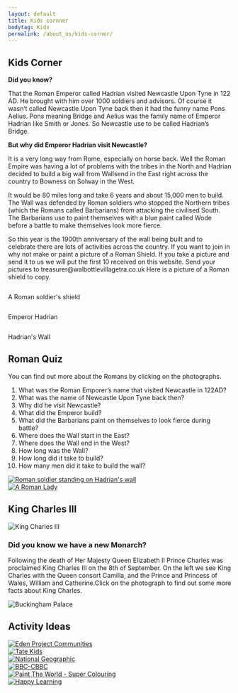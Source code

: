 ```yaml
---
layout: default
title: Kids cornner
bodytag: Kids
permalink: /about_us/kids-corner/
---
```


<div class="container-fluid groups">
	<div class="row">
		<div class="col-lg-1 col-md-1 col-sm-1 col-xs-0"></div>
		<div class="mainPanel col-lg-10 col-md-10 col-sm-10 col-xs-12">
			<div class="col-lg-12 col-md-12 col-sm-12 col-xs-12">
			  <h2>Kids Corner</h2>
			</div>
			<div class="col-lg-6 col-md-6 col-sm-12 col-xs-12">
			  <p><strong>Did you know?</strong></p>
			  <p>That the Roman Emperor called Hadrian visited Newcastle Upon Tyne in 122 AD.  He brought with him over 1000 soldiers and advisors. Of course it wasn’t called Newcastle Upon Tyne back then it had the funny name Pons Aelius. Pons meaning Bridge and Aelius was the family name of Emperor Hadrian like Smith or Jones. So Newcastle use to be called Hadrian’s Bridge.</p>
				<p><strong>But why did Emperor Hadrian visit Newcastle?</strong></p>
				<p>It is a very long way from Rome, especially on horse back.  Well the Roman Empire was having a lot of problems with the tribes in the North and Hadrian decided to build a big wall from Wallsend in the East right across the country to Bowness on Solway in the West.</p>
				<p>It would be 80 miles long and take 6 years and about 15,000 men to build.  The Wall was defended by Roman soldiers who stopped the Northern tribes (which the Romans called Barbarians) from attacking the civilised South. The Barbarians use to paint themselves with a blue paint called Wode before a battle to make themselves look more fierce.</p>
			  <p>So this year is the 1900th anniversary of the wall being built and to celebrate there are lots of activities across the country.   If you want to join in why not make or paint a picture of a Roman Shield.  If you take a picture and send it to us we will put the first 10 received on this website. Send your pictures to treasurer@walbottlevillagetra.co.uk  Here is a picture of a Roman shield to copy. </p>
		    <img src="/assets/images/roman-shield.jpg" class="img-responsive" alt=""/>
			<p>A Roman soldier's shield</p>
			</div>
		<div class="col-lg-6 col-md-6 col-sm-12 col-xs-12">
		    <img src="/assets/images/hadrian.jpg" class="img-responsive" alt=""/>
			<p>Emperor Hadrian</p>
		    <img src="/assets/images/hadrians-wall.jpg" class="img-responsive" alt=""/>
			<p>Hadrian's Wall</p>
		</div>
			<div class="col-lg-12 col-md-12 col-sm-12 col-xs-12">
			  <h2>Roman Quiz</h2>
			</div>
			<div class="col-lg-6 col-md-6 col-sm-12 col-xs-12">
				<p>You can find out more about the Romans by clicking on the photographs. </p>
				<ol>
				<li>What was the Roman Emporer’s name that visited Newcastle in 122AD?</li>
				<li>What was the name of Newcastle Upon Tyne back then?</li>
				<li>Why did he visit Newcastle?</li>
				<li>What did the Emperor build?</li>
				<li>What did the Barbarians paint on themselves to look fierce during battle?</li>
				<li>Where does the Wall start in the East?</li>
				<li>Where does the Wall end in the West?</li>
				<li>How long was the Wall?</li>
				<li>How long did it take to build?</li>
				<li>How many men did it take to build the wall?</li>
				</ol>
			</div>
			<div class="col-lg-3 col-md-3 col-sm-6 col-xs-6">
			  <a href="http://www.primaryhomeworkhelp.co.uk/Romans.html" target="_blank"><img src="/assets/images/Roman-soldier-on-wall1.jpg" class="img-responsive" alt="Roman soldier standing on Hadrian's wall"></a>
			</div>
		  <div class="col-lg-3 col-md-3 col-sm-6 col-xs-6">
			  <a href="http://www.primaryhomeworkhelp.co.uk/Romans.html" target="_blank"><img src="/assets/images/Roman-lady.jpg" class="img-responsive" alt="A Roman Lady"></a>
			</div>
			<div class="col-lg-12 col-md-12 col-sm-12 col-xs-12">
			  <h2>King Charles III</h2>
			</div>
			<div class="col-lg-12 col-md-12 col-sm-12 col-xs-12">
		    <img src="/assets/images/king-charles.jpg" class="img-responsive" alt="King Charles III"/> </div>
			<div class="col-lg-12 col-md-12 col-sm-12 col-xs-12">
		    <h3>Did you know we have a new Monarch?</h3>
				<p>Following the death of Her Majesty Queen Elizabeth II Prince Charles was proclaimed King Charles III on the 8th of September. On the left we see King Charles with the Queen consort Camilla, and the Prince and Princess of Wales, William and Catherine.Click on the photograph to find out some more facts about King Charles.</p>
			</div>
			<div class="col-lg-12 col-md-12 col-sm-12 col-xs-12">
		    <img src="/assets/images/buckinghamPalace.jpg" class="img-responsive" alt="Buckingham Palace"/>
			</div>			
			<div class="col-lg-12 col-md-12 col-sm-12 col-xs-12">
			  <h2>Activity Ideas</h2>
			</div>
			<div class="col-lg-4 col-md-4 col-sm-6 col-xs-6">
		    <a href="https://www.edenprojectcommunities.com/stuff-you-can-do" target="_blank" title="visit Eden Project Communities in a new tab"><img src="/assets/images/kids-eden.jpg" class="img-responsive" alt="Eden Project Communities"/></a></div>
			<div class="col-lg-4 col-md-4 col-sm-6 col-xs-6">
		    <a href="https://www.tate.org.uk/kids" target="_blank" title="visit Tate Kids in a new tab"><img src="/assets/images/kids-tate-kids.jpg" class="img-responsive" alt="Tate Kids"/></a></div>
			<div class="col-lg-4 col-md-4 col-sm-6 col-xs-6">
		    <a href="https://www.natgeokids.com/uk/" target="_blank" title="visit National Geographic Kids in a new tab"><img src="/assets/images/kids-national-geographic.jpg" class="img-responsive" alt="National Geographic"/></a></div>
			<div class="col-lg-4 col-md-4 col-sm-6 col-xs-6">
		     <a href="https://www.bbc.co.uk/cbeebies/games" target="_blank" title="visit CBBC in a new tab"><img src="/assets/images/kids-cbbc.jpg" class="img-responsive" alt="BBC-CBBC"/></a></div>
			<div class="col-lg-4 col-md-4 col-sm-6 col-xs-6">
		    <a href="http://www.supercoloring.com/sections/coloring-pages" target="_blank" title="visit Paint The Worls - Super Colouring in a new tab"><img src="/assets/images/kids-paint.jpg" class="img-responsive" alt="Paint The World - Super Colouring"/></a></div>
			<div class="col-lg-4 col-md-4 col-sm-6 col-xs-6">
		    <a href="https://happylearning.tv/en/games/" target="_blank" title="visit Happy Learning in a new tab"><img src="/assets/images/kids-happy-learning.jpg" class="img-responsive" alt="Happy Learning"/></a></div>
	  </div>
		<div class="col-lg-1 col-md-1 col-sm-1 col-xs-0"></div>
		</div>
</div>